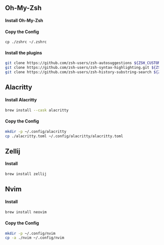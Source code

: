 ## Oh-My-Zsh

#### Install Oh-My-Zsh

#### Copy the Config
```
cp ./zshrc ~/.zshrc
```

#### Install the plugins
```sh
git clone https://github.com/zsh-users/zsh-autosuggestions ${ZSH_CUSTOM:-~/.oh-my-zsh/custom}/plugins/zsh-autosuggestions
git clone https://github.com/zsh-users/zsh-syntax-highlighting.git ${ZSH_CUSTOM:-~/.oh-my-zsh/custom}/plugins/zsh-syntax-highlighting
git clone https://github.com/zsh-users/zsh-history-substring-search ${ZSH_CUSTOM:-~/.oh-my-zsh/custom}/plugins/zsh-history-substring-search
```

## Alacritty

#### Install Alacritty
```sh
brew install --cask alacritty
```

#### Copy the Config
```sh
mkdir -p ~/.config/alacritty
cp ./alacritty.toml ~/.config/alacritty/alacritty.toml
```

## Zellij

#### Install
```sh
brew install zellij
```

## Nvim

#### Install
```sh
brew install neovim
```

#### Copy the Config
```sh
mkdir -p ~/.config/nvim
cp -a ./nvim ~/.config/nvim
```
